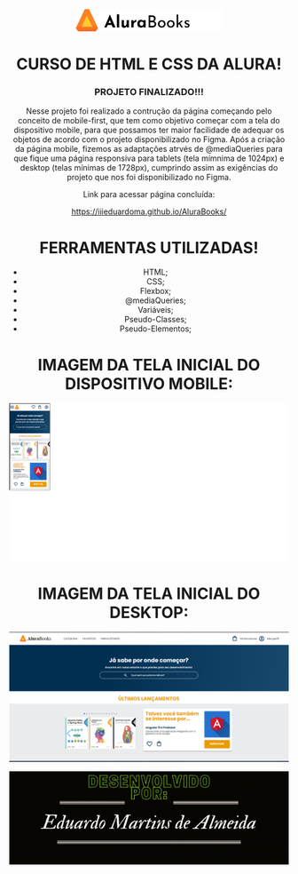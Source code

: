 <div align = "center"><img src="img/Frame 100.png">

# CURSO DE HTML E CSS DA ALURA!

### PROJETO FINALIZADO!!!

Nesse projeto foi realizado a contrução da página começando pelo conceito de mobile-first, que tem como objetivo começar com a tela do dispositivo mobile, para que possamos ter maior facilidade de adequar os objetos de acordo com o projeto disponibilizado no Figma. Após a criação da página mobile, fizemos as adaptações atrvés de @mediaQueries para que fique uma página responsiva para tablets (tela mímnima de 1024px) e desktop (telas mínimas de 1728px), cumprindo assim as exigências do projeto que nos foi disponibilizado no Figma.

Link para acessar página concluída: 

https://iiieduardoma.github.io/AluraBooks/


# FERRAMENTAS UTILIZADAS!

* HTML;
* CSS;
* Flexbox;
* @mediaQueries;
* Variáveis;
* Pseudo-Classes;
* Pseudo-Elementos;

# IMAGEM DA TELA INICIAL DO DISPOSITIVO MOBILE:

<img src="img/print pagina inicial mobile.png">

# IMAGEM DA TELA INICIAL DO DESKTOP:

<img src="img/print pagina inicial desktop.png">

<img src="img/Rodape README.png"></div>
